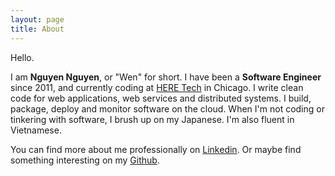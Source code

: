 ```yaml
---
layout: page
title: About
---
```


Hello.

I am **Nguyen Nguyen**, or "Wen" for short. I have been a **Software Engineer**
since 2011, and currently coding at [HERE Tech](https://www.linkedin.com/company/3237134/) in Chicago.
I write clean code for web applications, web services and distributed systems.
I build, package, deploy and monitor software on the cloud. 
When I'm not coding or tinkering with software, I brush up on my Japanese. I'm
also fluent in Vietnamese.

You can find more about me professionally 
on [Linkedin](https://www.linkedin.com/in/nguyensquared/). 
Or maybe find something interesting 
on my [Github](https://github.com/wenn).



